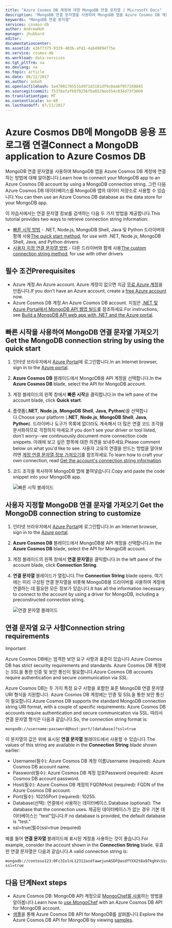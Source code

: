 ```yaml
---
title: "Azure Cosmos DB 계정에 대한 MongoDB 연결 문자열 | Microsoft Docs"
description: "MongoDB 연결 문자열을 사용하여 MongoDB 앱을 Azure Cosmos DB 계정에 연결하는 방법에 대해 알아봅니다."
keywords: "MongoDB 연결 문자열"
services: cosmos-db
author: AndrewHoh
manager: jhubbard
editor: 
documentationcenter: 
ms.assetid: e36f7375-9329-403b-afd1-4ab49894f75e
ms.service: cosmos-db
ms.workload: data-services
ms.tgt_pltfrm: na
ms.devlang: na
ms.topic: article
ms.date: 06/12/2017
ms.author: anhoh
ms.openlocfilehash: 5a47001705531d971d3181df9c0aa8f957168845
ms.sourcegitcommit: f537befafb079256fba0529ee554c034d73f36b0
ms.translationtype: MT
ms.contentlocale: ko-KR
ms.lasthandoff: 07/11/2017
---
```

# <a name="connect-a-mongodb-application-to-azure-cosmos-db"></a><span data-ttu-id="a91cd-104">Azure Cosmos DB에 MongoDB 응용 프로그램 연결</span><span class="sxs-lookup"><span data-stu-id="a91cd-104">Connect a MongoDB application to Azure Cosmos DB</span></span>
<span data-ttu-id="a91cd-105">MongoDB 연결 문자열을 사용하여 MongoDB 앱을 Azure Cosmos DB 계정에 연결하는 방법에 대해 알아봅니다.</span><span class="sxs-lookup"><span data-stu-id="a91cd-105">Learn how to connect your MongoDB app to an Azure Cosmos DB account by using a MongoDB connection string.</span></span> <span data-ttu-id="a91cd-106">그런 다음 Azure Cosmos DB 데이터베이스를 MongoDB 앱의 데이터 저장소로 사용할 수 있습니다.</span><span class="sxs-lookup"><span data-stu-id="a91cd-106">You can then use an Azure Cosmos DB database as the data store for your MongoDB app.</span></span> 

<span data-ttu-id="a91cd-107">이 자습서에서는 연결 문자열 정보를 검색하는 다음 두 가지 방법을 제공합니다.</span><span class="sxs-lookup"><span data-stu-id="a91cd-107">This tutorial provides two ways to retrieve connection string information:</span></span>

- <span data-ttu-id="a91cd-108">[빠른 시작 방법](#QuickstartConnection) - .NET, Node.js, MongoDB Shell, Java 및 Python 드라이버와 함께 사용</span><span class="sxs-lookup"><span data-stu-id="a91cd-108">[The quick start method](#QuickstartConnection), for use with .NET, Node.js, MongoDB Shell, Java, and Python drivers</span></span>
- <span data-ttu-id="a91cd-109">[사용자 지정 연결 문자열 방법](#GetCustomConnection) - 다른 드라이버와 함께 사용</span><span class="sxs-lookup"><span data-stu-id="a91cd-109">[The custom connection string method](#GetCustomConnection), for use with other drivers</span></span>

## <a name="prerequisites"></a><span data-ttu-id="a91cd-110">필수 조건</span><span class="sxs-lookup"><span data-stu-id="a91cd-110">Prerequisites</span></span>

- <span data-ttu-id="a91cd-111">Azure 계정.</span><span class="sxs-lookup"><span data-stu-id="a91cd-111">An Azure account.</span></span> <span data-ttu-id="a91cd-112">Azure 계정이 없으면 지금 [무료 Azure 계정](https://azure.microsoft.com/free/)을 만듭니다.</span><span class="sxs-lookup"><span data-stu-id="a91cd-112">If you don't have an Azure account, create a [free Azure account](https://azure.microsoft.com/free/) now.</span></span> 
- <span data-ttu-id="a91cd-113">Azure Cosmos DB 계정.</span><span class="sxs-lookup"><span data-stu-id="a91cd-113">An Azure Cosmos DB account.</span></span> <span data-ttu-id="a91cd-114">지침은 [.NET 및 Azure Portal에서 MongoDB API 웹앱 빌드](create-mongodb-dotnet.md)를 참조하세요.</span><span class="sxs-lookup"><span data-stu-id="a91cd-114">For instructions, see [Build a MongoDB API web app with .NET and the Azure portal](create-mongodb-dotnet.md).</span></span>

## <span data-ttu-id="a91cd-115"><a id="QuickstartConnection"></a>빠른 시작을 사용하여 MongoDB 연결 문자열 가져오기</span><span class="sxs-lookup"><span data-stu-id="a91cd-115"><a id="QuickstartConnection"></a>Get the MongoDB connection string by using the quick start</span></span>
1. <span data-ttu-id="a91cd-116">인터넷 브라우저에서 [Azure Portal](https://portal.azure.com)에 로그인합니다.</span><span class="sxs-lookup"><span data-stu-id="a91cd-116">In an Internet browser, sign in to the [Azure portal](https://portal.azure.com).</span></span>
2. <span data-ttu-id="a91cd-117">**Azure Cosmos DB** 블레이드에서 MongoDB용 API 계정을 선택합니다.</span><span class="sxs-lookup"><span data-stu-id="a91cd-117">In the **Azure Cosmos DB** blade, select the API for MongoDB account.</span></span> 
3. <span data-ttu-id="a91cd-118">계정 블레이드의 왼쪽 창에서 **빠른 시작**을 클릭합니다.</span><span class="sxs-lookup"><span data-stu-id="a91cd-118">In the left pane of the account blade, click **Quick start**.</span></span> 
4. <span data-ttu-id="a91cd-119">플랫폼(**.NET**, **Node.js**, **MongoDB Shell**, **Java**, **Python**)을 선택합니다.</span><span class="sxs-lookup"><span data-stu-id="a91cd-119">Choose your platform (**.NET**, **Node.js**, **MongoDB Shell**, **Java**, **Python**).</span></span> <span data-ttu-id="a91cd-120">드라이버나 도구가 목록에 없더라도 계속해서 더 많은 연결 코드 조각을 문서화하므로 걱정하지 마세요.</span><span class="sxs-lookup"><span data-stu-id="a91cd-120">If you don't see your driver or tool listed, don't worry--we continuously document more connection code snippets.</span></span> <span data-ttu-id="a91cd-121">아래에 보고 싶은 항목에 대한 의견을 보내주세요.</span><span class="sxs-lookup"><span data-stu-id="a91cd-121">Please comment below on what you'd like to see.</span></span> <span data-ttu-id="a91cd-122">사용자 고유의 연결을 만드는 방법을 알아보려면 [계정 연결 문자열 정보 가져오기](#GetCustomConnection)를 참조하세요.</span><span class="sxs-lookup"><span data-stu-id="a91cd-122">To learn how to craft your own connection, read [Get the account's connection string information](#GetCustomConnection).</span></span>
5. <span data-ttu-id="a91cd-123">코드 조각을 복사하여 MongoDB 앱에 붙여넣습니다.</span><span class="sxs-lookup"><span data-stu-id="a91cd-123">Copy and paste the code snippet into your MongoDB app.</span></span>

    ![빠른 시작 블레이드](./media/connect-mongodb-account/QuickStartBlade.png)

## <span data-ttu-id="a91cd-125"><a id="GetCustomConnection"></a> 사용자 지정할 MongoDB 연결 문자열 가져오기</span><span class="sxs-lookup"><span data-stu-id="a91cd-125"><a id="GetCustomConnection"></a> Get the MongoDB connection string to customize</span></span>
1. <span data-ttu-id="a91cd-126">인터넷 브라우저에서 [Azure Portal](https://portal.azure.com)에 로그인합니다.</span><span class="sxs-lookup"><span data-stu-id="a91cd-126">In an Internet browser, sign in to the [Azure portal](https://portal.azure.com).</span></span>
2. <span data-ttu-id="a91cd-127">**Azure Cosmos DB** 블레이드에서 MongoDB용 API 계정을 선택합니다.</span><span class="sxs-lookup"><span data-stu-id="a91cd-127">In the **Azure Cosmos DB** blade, select the API for MongoDB account.</span></span> 
3. <span data-ttu-id="a91cd-128">계정 블레이드의 왼쪽 창에서 **연결 문자열**을 클릭합니다.</span><span class="sxs-lookup"><span data-stu-id="a91cd-128">In the left pane of the account blade, click **Connection String**.</span></span> 
4. <span data-ttu-id="a91cd-129">**연결 문자열** 블레이드가 열립니다.</span><span class="sxs-lookup"><span data-stu-id="a91cd-129">The **Connection String** blade opens.</span></span> <span data-ttu-id="a91cd-130">여기에는 미리 구성된 연결 문자열을 비롯해 MongoDB용 드라이버를 사용하여 계정에 연결하는 데 필요한 모든 정보가 있습니다.</span><span class="sxs-lookup"><span data-stu-id="a91cd-130">It has all the information necessary to connect to the account by using a driver for MongoDB, including a preconstructed connection string.</span></span>

    ![연결 문자열 블레이드](./media/connect-mongodb-account/ConnectionStringBlade.png)

## <a name="connection-string-requirements"></a><span data-ttu-id="a91cd-132">연결 문자열 요구 사항</span><span class="sxs-lookup"><span data-stu-id="a91cd-132">Connection string requirements</span></span>
> [!Important]
> <span data-ttu-id="a91cd-133">Azure Cosmos DB에는 엄격한 보안 요구 사항과 표준이 있습니다.</span><span class="sxs-lookup"><span data-stu-id="a91cd-133">Azure Cosmos DB has strict security requirements and standards.</span></span> <span data-ttu-id="a91cd-134">Azure Cosmos DB 계정에는 *SSL*을 통한 인증 및 보안 통신이 필요합니다.</span><span class="sxs-lookup"><span data-stu-id="a91cd-134">Azure Cosmos DB accounts require authentication and secure communication via *SSL*.</span></span> 
>
>

<span data-ttu-id="a91cd-135">Azure Cosmos DB는 두 가지 특정 요구 사항을 포함한 표준 MongoDB 연결 문자열 URI 형식을 지원합니다. Azure Cosmos DB 계정에는 인증 및 SSL을 통한 보안 통신이 필요합니다.</span><span class="sxs-lookup"><span data-stu-id="a91cd-135">Azure Cosmos DB supports the standard MongoDB connection string URI format, with a couple of specific requirements: Azure Cosmos DB accounts require authentication and secure communication via SSL.</span></span> <span data-ttu-id="a91cd-136">따라서 연결 문자열 형식은 다음과 같습니다.</span><span class="sxs-lookup"><span data-stu-id="a91cd-136">So, the connection string format is:</span></span>

    mongodb://username:password@host:port/[database]?ssl=true

<span data-ttu-id="a91cd-137">이 문자열의 값은 위에 표시된 **연결 문자열** 블레이드에서 사용할 수 있습니다.</span><span class="sxs-lookup"><span data-stu-id="a91cd-137">The values of this string are available in the **Connection String** blade shown earlier:</span></span>

* <span data-ttu-id="a91cd-138">Username(필수): Azure Cosmos DB 계정 이름</span><span class="sxs-lookup"><span data-stu-id="a91cd-138">Username (required): Azure Cosmos DB account name.</span></span>
* <span data-ttu-id="a91cd-139">Password(필수): Azure Cosmos DB 계정 암호</span><span class="sxs-lookup"><span data-stu-id="a91cd-139">Password (required): Azure Cosmos DB account password.</span></span>
* <span data-ttu-id="a91cd-140">Host(필수): Azure Cosmos DB 계정의 FQDN</span><span class="sxs-lookup"><span data-stu-id="a91cd-140">Host (required): FQDN of the Azure Cosmos DB account.</span></span>
* <span data-ttu-id="a91cd-141">Port(필수): 10255</span><span class="sxs-lookup"><span data-stu-id="a91cd-141">Port (required): 10255.</span></span>
* <span data-ttu-id="a91cd-142">Database(선택): 연결에서 사용하는 데이터베이스.</span><span class="sxs-lookup"><span data-stu-id="a91cd-142">Database (optional): The database that the connection uses.</span></span> <span data-ttu-id="a91cd-143">제공된 데이터베이스가 없는 경우 기본 데이터베이스는 "test"입니다.</span><span class="sxs-lookup"><span data-stu-id="a91cd-143">If no database is provided, the default database is "test."</span></span>
* <span data-ttu-id="a91cd-144">ssl=true(필수)</span><span class="sxs-lookup"><span data-stu-id="a91cd-144">ssl=true (required)</span></span>

<span data-ttu-id="a91cd-145">예를 들어 **연결 문자열** 블레이드에 표시된 계정을 사용하는 것이 좋습니다.</span><span class="sxs-lookup"><span data-stu-id="a91cd-145">For example, consider the account shown in the **Connection String** blade.</span></span> <span data-ttu-id="a91cd-146">유효한 연결 문자열은 다음과 같습니다.</span><span class="sxs-lookup"><span data-stu-id="a91cd-146">A valid connection string is:</span></span>

    mongodb://contoso123:0Fc3IolnL12312asdfawejunASDF@asdfYXX2t8a97kghVcUzcDv98hawelufhawefafnoQRGwNj2nMPL1Y9qsIr9Srdw==@anhohmongo.documents.azure.com:10255/mydatabase?ssl=true

## <a name="next-steps"></a><span data-ttu-id="a91cd-147">다음 단계</span><span class="sxs-lookup"><span data-stu-id="a91cd-147">Next steps</span></span>
* <span data-ttu-id="a91cd-148">Azure Cosmos DB: MongoDB API 계정으로 [MongoChef를 사용](mongodb-mongochef.md)하는 방법을 알아봅니다.</span><span class="sxs-lookup"><span data-stu-id="a91cd-148">Learn how to [use MongoChef](mongodb-mongochef.md) with an Azure Cosmos DB API for MongoDB account.</span></span>
* <span data-ttu-id="a91cd-149">[샘플](mongodb-samples.md)을 통해 Azure Cosmos DB API for MongoDB를 살펴봅니다.</span><span class="sxs-lookup"><span data-stu-id="a91cd-149">Explore the Azure Cosmos DB API for MongoDB by viewing [samples](mongodb-samples.md).</span></span>

